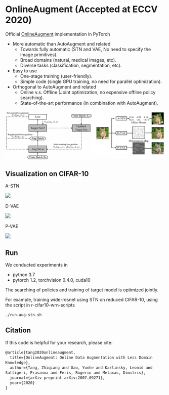 # OnlineAugment (Accepted at ECCV 2020)

Official [OnlineAugment](https://arxiv.org/abs/2007.09271) implementation in PyTorch

- More automatic than AutoAugment and related 
  - Towards fully automatic (STN and VAE, No need to specify the image primitives). 
  - Broad domains (natural, medical images, etc). 
  - Diverse tasks (classification, segmentation, etc). 
- Easy to use 
  - One-stage training (user-friendly). 
  - Simple code (single GPU training, no need for parallel optimization). 
- Orthogonal to AutoAugment and related 
  - Online v.s. Offline (Joint optimization, no expensive offline policy searching). 
  - State-of-the-art performance (in combination with AutoAugment). 
  
 ![](./vis/framework.png)

## Visualization on CIFAR-10

A-STN

![](./vis/STN.gif)

D-VAE

![](./vis/deform.gif)

P-VAE

![](./vis/texture.gif)

## Run
We conducted experiments in
- python 3.7
- pytorch 1.2, torchvision 0.4.0, cuda10

The searching of policies and training of target model is optimized jointly. 

For example, training wide-resnet using STN on reduced CIFAR-10, using the script in r-cifar10-wrn-scripts

```
./run-aug-stn.sh
```


## Citation
If this code is helpful for your research, please cite:

```
@article{tang2020onlineaugment,
  title={OnlineAugment: Online Data Augmentation with Less Domain Knowledge},
  author={Tang, Zhiqiang and Gao, Yunhe and Karlinsky, Leonid and Sattigeri, Prasanna and Feris, Rogerio and Metaxas, Dimitris},
  journal={arXiv preprint arXiv:2007.09271},
  year={2020}
}
```

